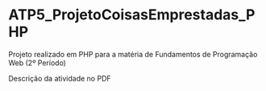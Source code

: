 # ATP5_ProjetoCoisasEmprestadas_PHP
 Projeto realizado em PHP para a matéria de Fundamentos de Programação Web (2º Período)

Descrição da atividade no PDF
